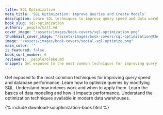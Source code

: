 ```yaml
---
title: SQL Optimization
meta_title: 'SQL Optimization: Improve Queries and Create Models'
description: Learn SQL techniques to improve query speed and data warehouse performance.
book_slug: sql-optimization
authors: _people/matt.md
cover_image: "/assets/images/book-covers/sql-optimization.png"
thumbnail_cover_image: "/assets/images/book-covers/sql-optimization@thumbnail.png"
image: "/assets/images/book-covers/social-sql-optimize.png"
main_color: ''
is_featured: false
book_sort_number: 6
reviewers: _people/blake.md
snippet: Get exposed to the most common techniques for improving query speed and database performance. Learn how to optimize queries by modifying SQL. Understand how indexes work and when to apply them. Learn the basics of data modeling and how it impacts performance. Understand the optimization techniques available in modern data warehouses.
---
```

Get exposed to the most common techniques for improving query speed and database performance. Learn how to optimize queries by modifying SQL. Understand how indexes work and when to apply them. Learn the basics of data modeling and how it impacts performance. Understand the optimization techniques available in modern data warehouses.

{% include download-sqloptimization-book.html %}
